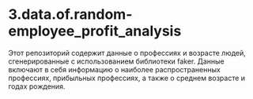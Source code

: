 # 3.data.of.random-employee_profit_analysis
 Этот репозиторий содержит данные о профессиях и возрасте людей, сгенерированные с использованием библиотеки faker. Данные включают в себя информацию о наиболее распространенных профессиях, прибыльных профессиях, а также о среднем возрасте и годах рождения.
